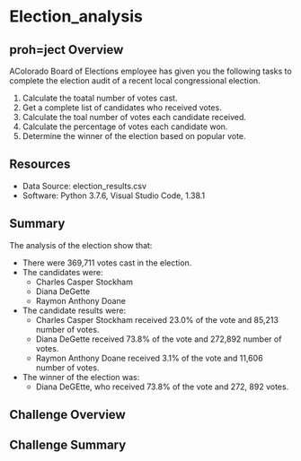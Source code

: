 # Election_analysis

## proh=ject Overview
AColorado Board of Elections employee has given you the following tasks to complete the election audit of a recent local congressional election.

1. Calculate the toatal number of votes cast.
2. Get a complete list of candidates who received votes.
3. Calculate the toal number of votes each candidate received.
4. Calculate the percentage of votes each candidate won.
5. Determine the winner of the election based on popular vote.

## Resources
 - Data Source: election_results.csv
 - Software: Python 3.7.6, Visual Studio Code, 1.38.1 
 
 ## Summary
 The analysis of the election show that:
  - There were 369,711 votes cast in the election.
  - The candidates were: 
    - Charles Casper Stockham
    - Diana DeGette
    - Raymon Anthony Doane
  - The candidate results were:
    - Charles Casper Stockham received 23.0% of the vote and 85,213 number of votes.
    - Diana DeGette received 73.8% of the vote and 272,892 number of votes.
    - Raymon Anthony Doane received 3.1% of the vote and 11,606 number of votes.
  - The winner of the election was:
    - Diana DeGEtte, who received 73.8% of the vote and 272, 892 votes.
    
  ## Challenge Overview
  
  ## Challenge Summary

  
